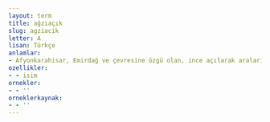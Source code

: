 ```yaml
---
layout: term
title: ağzıaçık
slug: agziacik
letter: A
lisan: Türkçe
anlamlar:
- Afyonkarahisar, Emirdağ ve çevresine özgü olan, ince açılarak araları yağlanmış ve üst üste konulmuş yufkaların dikdörtgen parçalara ayrılıp içine mercimek, haşlanmış patates, kıyma vb. harç konulduktan sonra kenarları katlanıp ortası açık bırakılarak pişirilen bir tür börek; ağzıaçık börek
ozellikler:
- - isim
ornekler:
- - ''
orneklerkaynak:
- - ''
---
```

